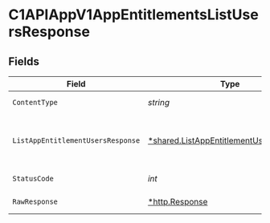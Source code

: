 # C1APIAppV1AppEntitlementsListUsersResponse


## Fields

| Field                                                                                                     | Type                                                                                                      | Required                                                                                                  | Description                                                                                               |
| --------------------------------------------------------------------------------------------------------- | --------------------------------------------------------------------------------------------------------- | --------------------------------------------------------------------------------------------------------- | --------------------------------------------------------------------------------------------------------- |
| `ContentType`                                                                                             | *string*                                                                                                  | :heavy_check_mark:                                                                                        | HTTP response content type for this operation                                                             |
| `ListAppEntitlementUsersResponse`                                                                         | [*shared.ListAppEntitlementUsersResponse](../../../pkg/models/shared/listappentitlementusersresponse.md)  | :heavy_minus_sign:                                                                                        | The ListAppEntitlementUsersResponse message contains a list of results and a nextPageToken if applicable. |
| `StatusCode`                                                                                              | *int*                                                                                                     | :heavy_check_mark:                                                                                        | HTTP response status code for this operation                                                              |
| `RawResponse`                                                                                             | [*http.Response](https://pkg.go.dev/net/http#Response)                                                    | :heavy_check_mark:                                                                                        | Raw HTTP response; suitable for custom response parsing                                                   |